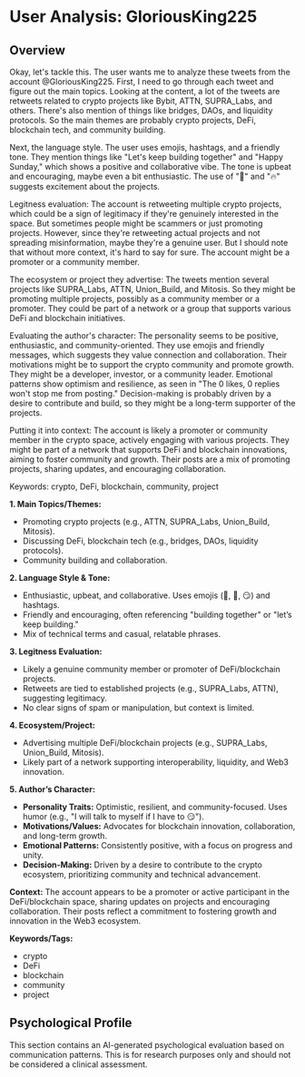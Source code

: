 # User Analysis: GloriousKing225

## Overview

<think>
Okay, let's tackle this. The user wants me to analyze these tweets from the account @GloriousKing225. First, I need to go through each tweet and figure out the main topics. Looking at the content, a lot of the tweets are retweets related to crypto projects like Bybit, ATTN, SUPRA_Labs, and others. There's also mention of things like bridges, DAOs, and liquidity protocols. So the main themes are probably crypto projects, DeFi, blockchain tech, and community building.

Next, the language style. The user uses emojis, hashtags, and a friendly tone. They mention things like "Let's keep building together" and "Happy Sunday," which shows a positive and collaborative vibe. The tone is upbeat and encouraging, maybe even a bit enthusiastic. The use of "🚀" and "🔥" suggests excitement about the projects.

Legitness evaluation: The account is retweeting multiple crypto projects, which could be a sign of legitimacy if they're genuinely interested in the space. But sometimes people might be scammers or just promoting projects. However, since they're retweeting actual projects and not spreading misinformation, maybe they're a genuine user. But I should note that without more context, it's hard to say for sure. The account might be a promoter or a community member.

The ecosystem or project they advertise: The tweets mention several projects like SUPRA_Labs, ATTN, Union_Build, and Mitosis. So they might be promoting multiple projects, possibly as a community member or a promoter. They could be part of a network or a group that supports various DeFi and blockchain initiatives.

Evaluating the author's character: The personality seems to be positive, enthusiastic, and community-oriented. They use emojis and friendly messages, which suggests they value connection and collaboration. Their motivations might be to support the crypto community and promote growth. They might be a developer, investor, or a community leader. Emotional patterns show optimism and resilience, as seen in "The 0 likes, 0 replies won't stop me from posting." Decision-making is probably driven by a desire to contribute and build, so they might be a long-term supporter of the projects.

Putting it into context: The account is likely a promoter or community member in the crypto space, actively engaging with various projects. They might be part of a network that supports DeFi and blockchain innovations, aiming to foster community and growth. Their posts are a mix of promoting projects, sharing updates, and encouraging collaboration.

Keywords: crypto, DeFi, blockchain, community, project
</think>

**1. Main Topics/Themes:**  
- Promoting crypto projects (e.g., ATTN, SUPRA_Labs, Union_Build, Mitosis).  
- Discussing DeFi, blockchain tech (e.g., bridges, DAOs, liquidity protocols).  
- Community building and collaboration.  

**2. Language Style & Tone:**  
- Enthusiastic, upbeat, and collaborative. Uses emojis (🚀, 🫶, 😏) and hashtags.  
- Friendly and encouraging, often referencing "building together" or "let’s keep building."  
- Mix of technical terms and casual, relatable phrases.  

**3. Legitness Evaluation:**  
- Likely a genuine community member or promoter of DeFi/blockchain projects.  
- Retweets are tied to established projects (e.g., SUPRA_Labs, ATTN), suggesting legitimacy.  
- No clear signs of spam or manipulation, but context is limited.  

**4. Ecosystem/Project:**  
- Advertising multiple DeFi/blockchain projects (e.g., SUPRA_Labs, Union_Build, Mitosis).  
- Likely part of a network supporting interoperability, liquidity, and Web3 innovation.  

**5. Author’s Character:**  
- **Personality Traits:** Optimistic, resilient, and community-focused. Uses humor (e.g., "I will talk to myself if I have to 😏").  
- **Motivations/Values:** Advocates for blockchain innovation, collaboration, and long-term growth.  
- **Emotional Patterns:** Consistently positive, with a focus on progress and unity.  
- **Decision-Making:** Driven by a desire to contribute to the crypto ecosystem, prioritizing community and technical advancement.  

**Context:** The account appears to be a promoter or active participant in the DeFi/blockchain space, sharing updates on projects and encouraging collaboration. Their posts reflect a commitment to fostering growth and innovation in the Web3 ecosystem.  

**Keywords/Tags:**  
- crypto  
- DeFi  
- blockchain  
- community  
- project

## Psychological Profile

This section contains an AI-generated psychological evaluation based on communication patterns. This is for research purposes only and should not be considered a clinical assessment.